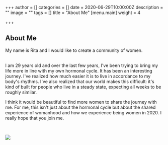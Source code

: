 +++
author = []
categories = []
date = 2020-06-29T10:00:00Z
description = ""
image = ""
tags = []
title = "About Me"
[menu.main]
weight = 4

+++
## About Me

My name is Rita and I would like to create a community of women.

<br> I am 29 years old and over the last few years, I've been trying to bring my life more in line with my own hormonal cycle. It has been an interesting journey. I've realized how much easier it is to live in accordance to my body's rhythms. I've also realized that our world makes this difficult: it's kind of built for people who live in a steady state, expecting all weeks to be roughly similar. <br>

I think it would be beautiful to find more women to share the journey with me. For me, this isn't just about the hormonal cycle but about the shared experience of womanhood and how we experience being women in 2020. I really hope that you join me.

<br>

![](/images/img_20200606_180533719-1.jpg)